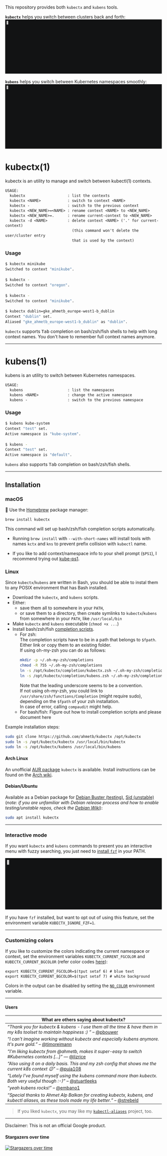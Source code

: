 This repository provides both `kubectx` and `kubens` tools.


**`kubectx`** helps you switch between clusters back and forth:
![kubectx demo GIF](img/kubectx-demo.gif)

**`kubens`** helps you switch between Kubernetes namespaces smoothly:
![kubens demo GIF](img/kubens-demo.gif)

# kubectx(1)

kubectx is an utility to manage and switch between kubectl(1) contexts.

```
USAGE:
  kubectx                   : list the contexts
  kubectx <NAME>            : switch to context <NAME>
  kubectx -                 : switch to the previous context
  kubectx <NEW_NAME>=<NAME> : rename context <NAME> to <NEW_NAME>
  kubectx <NEW_NAME>=.      : rename current-context to <NEW_NAME>
  kubectx -d <NAME>         : delete context <NAME> ('.' for current-context)
                              (this command won't delete the user/cluster entry
                              that is used by the context)
```

### Usage

```sh
$ kubectx minikube
Switched to context "minikube".

$ kubectx -
Switched to context "oregon".

$ kubectx -
Switched to context "minikube".

$ kubectx dublin=gke_ahmetb_europe-west1-b_dublin
Context "dublin" set.
Aliased "gke_ahmetb_europe-west1-b_dublin" as "dublin".
```

`kubectx` supports <kbd>Tab</kbd> completion on bash/zsh/fish shells to help with
long context names. You don't have to remember full context names anymore.

-----

# kubens(1)

kubens is an utility to switch between Kubernetes namespaces.

```
USAGE:
  kubens                    : list the namespaces
  kubens <NAME>             : change the active namespace
  kubens -                  : switch to the previous namespace
```


### Usage

```sh
$ kubens kube-system
Context "test" set.
Active namespace is "kube-system".

$ kubens -
Context "test" set.
Active namespace is "default".
```

`kubens` also supports <kbd>Tab</kbd> completion on bash/zsh/fish shells.

-----

## Installation

### macOS

:confetti_ball: Use the [Homebrew](https://brew.sh/) package manager:

    brew install kubectx

This command will set up bash/zsh/fish completion scripts automatically.


- Running `brew install` with `--with-short-names` will install tools with names
`kctx` and `kns` to prevent prefix collision with `kubectl` name.

- If you like to add context/namespace info to your shell prompt (`$PS1`),
  I recommend trying out [kube-ps1](https://github.com/jonmosco/kube-ps1).

### Linux

Since `kubectx`/`kubens` are written in Bash, you should be able to instal
them to any POSIX environment that has Bash installed.

- Download the `kubectx`, and `kubens` scripts.
- Either:
  - save them all to somewhere in your `PATH`,
  - or save them to a directory, then create symlinks to `kubectx`/`kubens` from
    somewhere in your `PATH`, like `/usr/local/bin`
- Make `kubectx` and `kubens` executable (`chmod +x ...`)
- Install bash/zsh/fish [completion scripts](completion/).  
  - For zsh:  
    The completion scripts have to be in a path that belongs to `$fpath`. Either link or copy them to an existing folder.  
    If using oh-my-zsh you can do as follows:
    ```bash
    mkdir -p ~/.oh-my-zsh/completions
    chmod -R 755 ~/.oh-my-zsh/completions
    ln -s /opt/kubectx/completion/kubectx.zsh ~/.oh-my-zsh/completions/_kubectx.zsh
    ln -s /opt/kubectx/completion/kubens.zsh ~/.oh-my-zsh/completions/_kubens.zsh
    ```  
    Note that the leading underscore seems to be a convention.  
    If not using oh-my-zsh, you could link to `/usr/share/zsh/functions/Completion` (might require sudo), depending on the `$fpath` of your zsh installation.  
    In case of error, calling `compaudit` might help.
  - For bash/fish: Figure out how to install completion scripts and please document here
  
Example installation steps:

``` bash
sudo git clone https://github.com/ahmetb/kubectx /opt/kubectx
sudo ln -s /opt/kubectx/kubectx /usr/local/bin/kubectx
sudo ln -s /opt/kubectx/kubens /usr/local/bin/kubens
```

#### Arch Linux

An unofficial [AUR package](https://aur.archlinux.org/packages/kubectx) `kubectx`
is available. Install instructions can be found on the [Arch 
wiki](https://wiki.archlinux.org/index.php/Arch_User_Repository#Installing_packages).

#### Debian/Ubuntu

Available as a Debian package for [Debian Buster (testing)](https://packages.debian.org/buster/kubectx), [Sid (unstable)](https://packages.debian.org/sid/kubectx) (_note: if you are unfamiliar with Debian release process and how to enable testing/unstable repos, check the [Debian Wiki](https://wiki.debian.org/DebianReleases)_):

``` bash
sudo apt install kubectx
```

-----

### Interactive mode

If you want `kubectx` and `kubens` commands to present you an interactive menu
with fuzzy searching, you just need to [install
`fzf`](https://github.com/junegunn/fzf) in your PATH.

![kubectx interactive search with fzf](img/kubectx-interactive.gif)

If you have `fzf` installed, but want to opt out of using this feature, set the environment variable `KUBECTX_IGNORE_FZF=1`.


-----

### Customizing colors

If you like to customize the colors indicating the current namespace or context, set the environment variables `KUBECTX_CURRENT_FGCOLOR` and `KUBECTX_CURRENT_BGCOLOR` (refer color codes [here](https://linux.101hacks.com/ps1-examples/prompt-color-using-tput/)):

```
export KUBECTX_CURRENT_FGCOLOR=$(tput setaf 6) # blue text
export KUBECTX_CURRENT_BGCOLOR=$(tput setaf 7) # white background
```

Colors in the output can be disabled by setting the
[`NO_COLOR`](http://no-color.org/) environment variable.

-----

####  Users

| What are others saying about kubectx? |
| ---- |
| _“Thank you for kubectx & kubens - I use them all the time & have them in my k8s toolset to maintain happiness :) ”_ – [@pbouwer](https://twitter.com/pbouwer/status/925896377929949184) |
| _“I can't imagine working without kubectx and especially kubens anymore. It's pure gold.”_ – [@timoreimann](https://twitter.com/timoreimann/status/925801946757419008) |
| _“I'm liking kubectx from @ahmetb, makes it super-easy to switch #Kubernetes contexts [...]”_ &mdash; [@lizrice](https://twitter.com/lizrice/status/928556415517589505) |
| _“Also using it on a daily basis. This and my zsh config that shows me the current k8s context 😉”_ – [@puja108](https://twitter.com/puja108/status/928742521139810305) |
| _“Lately I've found myself using the kubens command more than kubectx. Both very useful though :-)”_ – [@stuartleeks](https://twitter.com/stuartleeks/status/928562850464907264) |
| _“yeah kubens rocks!”_ – [@embano1](https://twitter.com/embano1/status/928698440732815360) |
| _“Special thanks to Ahmet Alp Balkan for creating kubectx, kubens, and kubectl aliases, as these tools made my life better.”_ – [@strebeld](https://medium.com/@strebeld/5-ways-to-enhance-kubectl-ux-97c8893227a)

> If you liked `kubectx`, you may like my [`kubectl-aliases`](https://github.com/ahmetb/kubectl-aliases) project, too.

-----

Disclaimer: This is not an official Google product.


#### Stargazers over time

[![Stargazers over time](https://starcharts.herokuapp.com/ahmetb/kubectx.svg)](https://starcharts.herokuapp.com/ahmetb/kubectx)

